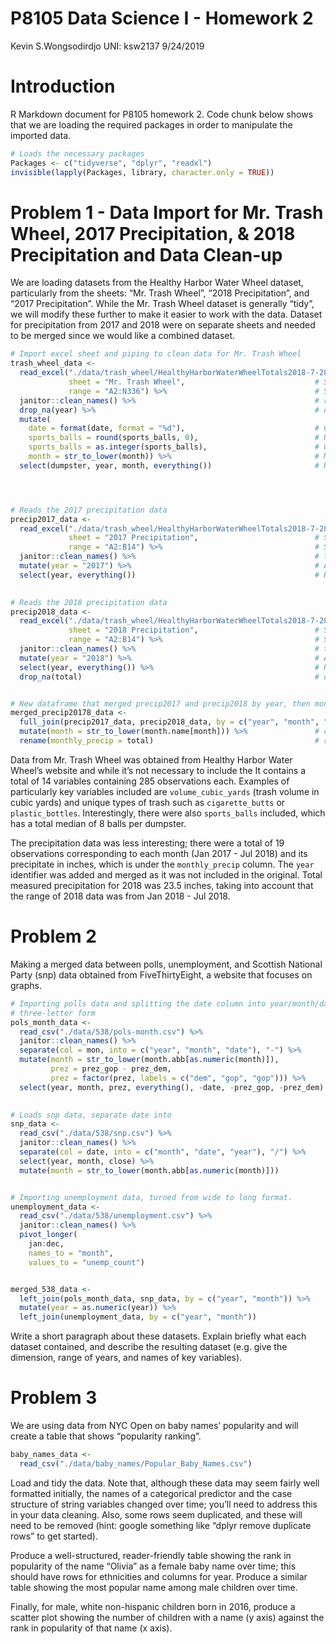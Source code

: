 P8105 Data Science I - Homework 2
================
Kevin S.Wongsodirdjo UNI: ksw2137
9/24/2019

# Introduction

R Markdown document for P8105 homework 2. Code chunk below shows that we
are loading the required packages in order to manipulate the imported
data.

``` r
# Loads the necessary packages
Packages <- c("tidyverse", "dplyr", "readxl")
invisible(lapply(Packages, library, character.only = TRUE))
```

# Problem 1 - Data Import for Mr. Trash Wheel, 2017 Precipitation, & 2018 Precipitation and Data Clean-up

We are loading datasets from the Healthy Harbor Water Wheel dataset,
particularly from the sheets: “Mr. Trash Wheel”, “2018 Precipitation”,
and “2017 Precipitation”. While the Mr. Trash Wheel dataset is generally
“tidy”, we will modify these further to make it easier to work with the
data. Dataset for precipitation from 2017 and 2018 were on separate
sheets and needed to be merged since we would like a combined dataset.

``` r
# Import excel sheet and piping to clean data for Mr. Trash Wheel
trash_wheel_data <- 
  read_excel("./data/trash_wheel/HealthyHarborWaterWheelTotals2018-7-28.xlsx",
             sheet = "Mr. Trash Wheel",                             # Specifies which sheet to read
             range = "A2:N336") %>%                                 # Specifies the cells imported
  janitor::clean_names() %>%                                        # renames column titles as x_y and lowercases
  drop_na(year) %>%                                                 # drops any rows containing NA in "year" column
  mutate(
    date = format(date, format = "%d"),                             # Changes the date format from %y%m%d to %d
    sports_balls = round(sports_balls, 0),                          # Rounds the numbers in sports_balls to integers
    sports_balls = as.integer(sports_balls),                        # Converts type from double to integers
    month = str_to_lower(month)) %>%                                # Makes months to have lowercases
  select(dumpster, year, month, everything())                       # Re-arranges the column to be "tidier"




# Reads the 2017 precipitation data
precip2017_data <- 
  read_excel("./data/trash_wheel/HealthyHarborWaterWheelTotals2018-7-28.xlsx", 
             sheet = "2017 Precipitation",                          # Specifies the sheet
             range = "A2:B14") %>%                                  # Specifies range of cells to be read
  janitor::clean_names() %>%                                        # turns column names to lowercases
  mutate(year = "2017") %>%                                         # Adds year column
  select(year, everything())                                        # Re-arrange so year is 1st column
  

# Reads the 2018 precipitation data    
precip2018_data <- 
  read_excel("./data/trash_wheel/HealthyHarborWaterWheelTotals2018-7-28.xlsx", 
             sheet = "2018 Precipitation",                          # Specifies the sheet
             range = "A2:B14") %>%                                  # Specifies range of cells to be read
  janitor::clean_names() %>%                                        # turns column names to lowercases
  mutate(year = "2018") %>%                                         # Adds year column
  select(year, everything()) %>%                                    # Re-arrange so year is 1st column 
  drop_na(total)                                                    # drops blank cells in "total" column


# New dataframe that merged precip2017 and precip2018 by year, then month, then "total". 
merged_precip20178_data <- 
  full_join(precip2017_data, precip2018_data, by = c("year", "month", "total")) %>% 
  mutate(month = str_to_lower(month.name[month])) %>%               # changes month from "1" to "january" and so on
  rename(monthly_precip = total)                                    # renames the total column to monthly_precip
```

Data from Mr. Trash Wheel was obtained from Healthy Harbor Water Wheel’s
website and while it’s not necessary to include the It contains a total
of 14 variables containing 285 observations each. Examples of
particularly key variables included are `volume_cubic_yards` (trash
volume in cubic yards) and unique types of trash such as
`cigarette_butts` or `plastic_bottles`. Interestingly, there were also
`sports_balls` included, which has a total median of 8 balls per
dumpster.

The precipitation data was less interesting; there were a total of 19
observations corresponding to each month (Jan 2017 - Jul 2018) and its
precipitate in inches, which is under the `monthly_precip` column. The
`year` identifier was added and merged as it was not included in the
original. Total measured precipitation for 2018 was 23.5 inches, taking
into account that the range of 2018 data was from Jan 2018 - Jul 2018.

# Problem 2

Making a merged data between polls, unemployment, and Scottish National
Party (snp) data obtained from FiveThirtyEight, a website that focuses
on
graphs.

``` r
# Importing polls data and splitting the date column into year/month/date. Also changed month from numeric to 
# three-letter form
pols_month_data <- 
  read_csv("./data/538/pols-month.csv") %>% 
  janitor::clean_names() %>% 
  separate(col = mon, into = c("year", "month", "date"), "-") %>% 
  mutate(month = str_to_lower(month.abb[as.numeric(month)]),
         prez = prez_gop - prez_dem,
         prez = factor(prez, labels = c("dem", "gop", "gop"))) %>% 
  select(year, month, prez, everything(), -date, -prez_gop, -prez_dem)
  

# Loads snp data, separate date into 
snp_data <- 
  read_csv("./data/538/snp.csv") %>% 
  janitor::clean_names() %>% 
  separate(col = date, into = c("month", "date", "year"), "/") %>% 
  select(year, month, close) %>% 
  mutate(month = str_to_lower(month.abb[as.numeric(month)]))


# Importing unemployment data, turned from wide to long format.
unemployment_data <- 
  read_csv("./data/538/unemployment.csv") %>% 
  janitor::clean_names() %>% 
  pivot_longer(
    jan:dec,
    names_to = "month",
    values_to = "unemp_count")


merged_538_data <-
  left_join(pols_month_data, snp_data, by = c("year", "month")) %>% 
  mutate(year = as.numeric(year)) %>% 
  left_join(unemployment_data, by = c("year", "month"))
```

Write a short paragraph about these datasets. Explain briefly what each
dataset contained, and describe the resulting dataset (e.g. give the
dimension, range of years, and names of key variables).

# Problem 3

We are using data from NYC Open on baby names’ popularity and will
create a table that shows “popularity ranking”.

``` r
baby_names_data <-
  read_csv("./data/baby_names/Popular_Baby_Names.csv") 
```

Load and tidy the data. Note that, although these data may seem fairly
well formatted initially, the names of a categorical predictor and the
case structure of string variables changed over time; you’ll need to
address this in your data cleaning. Also, some rows seem duplicated, and
these will need to be removed (hint: google something like “dplyr remove
duplicate rows” to get started).

Produce a well-structured, reader-friendly table showing the rank in
popularity of the name “Olivia” as a female baby name over time; this
should have rows for ethnicities and columns for year. Produce a similar
table showing the most popular name among male children over time.

Finally, for male, white non-hispanic children born in 2016, produce a
scatter plot showing the number of children with a name (y axis) against
the rank in popularity of that name (x axis).
